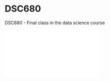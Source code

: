 # DSC680
DSC680 - Final class in the data science course

![Project 1](Project%201%20-%20Creditcard%20Fraud%20detection/README.md)
